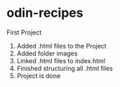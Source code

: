 # odin-recipes
First Project
1. Added .html files to the Project
2. Added folder images 
3. Linked .html files to index.html
4. Finished structuring all .html files
5. Project is done 
